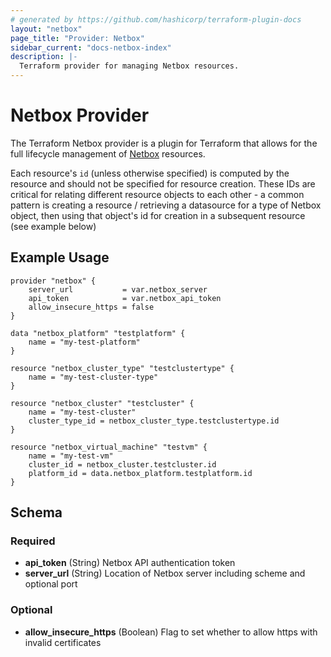 ```yaml
---
# generated by https://github.com/hashicorp/terraform-plugin-docs
layout: "netbox"
page_title: "Provider: Netbox"
sidebar_current: "docs-netbox-index"
description: |-
  Terraform provider for managing Netbox resources.
---
```


# Netbox Provider

The Terraform Netbox provider is a plugin for Terraform that allows for the full lifecycle management of [Netbox](https://netbox.readthedocs.io/en/stable/) resources.

Each resource's `id` (unless otherwise specified) is computed by the resource and should not be specified for resource creation. These IDs are critical for relating different resource objects to each other - a common pattern is creating a resource / retrieving a datasource for a type of Netbox object, then using that object's id for creation in a subsequent resource (see example below)


## Example Usage

```hcl
provider "netbox" {
    server_url           = var.netbox_server
    api_token            = var.netbox_api_token
    allow_insecure_https = false
}

data "netbox_platform" "testplatform" {
    name = "my-test-platform"
}

resource "netbox_cluster_type" "testclustertype" {
    name = "my-test-cluster-type"
}

resource "netbox_cluster" "testcluster" {
    name = "my-test-cluster"
    cluster_type_id = netbox_cluster_type.testclustertype.id
}

resource "netbox_virtual_machine" "testvm" {
    name = "my-test-vm"
    cluster_id = netbox_cluster.testcluster.id
    platform_id = data.netbox_platform.testplatform.id
}
```

<!-- schema generated by tfplugindocs -->
## Schema

### Required

- **api_token** (String) Netbox API authentication token
- **server_url** (String) Location of Netbox server including scheme and optional port

### Optional

- **allow_insecure_https** (Boolean) Flag to set whether to allow https with invalid certificates

